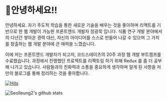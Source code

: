 # 🤲안녕하세요!!

안녕하세요. 자기 주도적 학습을 통한 새로운 기술을 배우는 것을 좋아하며 리액트를 기반으로 한 웹 개발이 가능한 프론트엔드 개발자 정광묵 입니다.
식품 연구 개발 분야에서의 다년간 쌓아온 경력 대신, 자신의 아이디어를 스스로 만들어 나갈 수 있으며 그 가치를 창출하는 웹 개발 분야에 큰 매력을 느꼈습니다.

이에 저는 프론트엔드 개발자가 되고자,  코드스테이츠의 20주 과정 웹 개발 부트캠프를 수료했습니다. 과정에서 진행했던 프로젝트를 리팩토링 하기 위해 Redux 를 좀 더 공부해 나가고 있습니다. 사람들과의 친화력과 소통을 중요하게 생각하며 알게 된 사항을 저만의 블로그를 통해 정리하는 것을 좋아합니다.

[![Hits](https://hits.seeyoufarm.com/api/count/incr/badge.svg?url=https%3A%2F%2Fgithub.com%2Fseolleung2%2Fhit-counter&count_bg=%2379C83D&title_bg=%23555555&icon=&icon_color=%23E7E7E7&title=seolleung2++hits&edge_flat=false)](https://hits.seeyoufarm.com)

![Seolleung2's github stats](https://github-readme-stats.vercel.app/api?username=seolleung2&show_icons=true&theme=radical)


